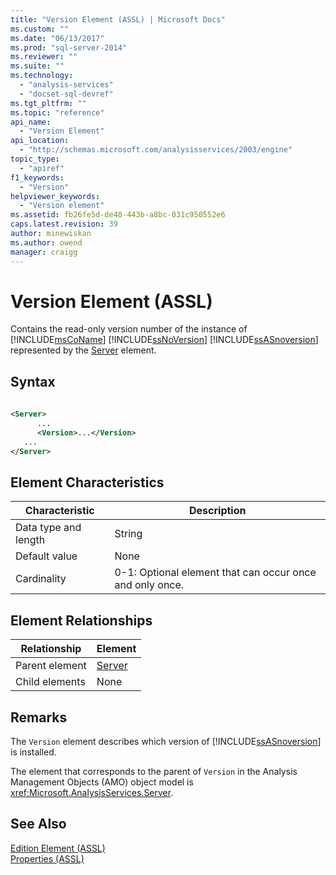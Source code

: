 ```yaml
---
title: "Version Element (ASSL) | Microsoft Docs"
ms.custom: ""
ms.date: "06/13/2017"
ms.prod: "sql-server-2014"
ms.reviewer: ""
ms.suite: ""
ms.technology: 
  - "analysis-services"
  - "docset-sql-devref"
ms.tgt_pltfrm: ""
ms.topic: "reference"
api_name: 
  - "Version Element"
api_location: 
  - "http://schemas.microsoft.com/analysisservices/2003/engine"
topic_type: 
  - "apiref"
f1_keywords: 
  - "Version"
helpviewer_keywords: 
  - "Version element"
ms.assetid: fb26fe5d-de40-443b-a8bc-031c950552e6
caps.latest.revision: 39
author: minewiskan
ms.author: owend
manager: craigg
---
```

# Version Element (ASSL)
  Contains the read-only version number of the instance of [!INCLUDE[msCoName](../../../includes/msconame-md.md)] [!INCLUDE[ssNoVersion](../../../includes/ssnoversion-md.md)] [!INCLUDE[ssASnoversion](../../../includes/ssasnoversion-md.md)] represented by the [Server](../objects/server-element-assl.md) element.  
  
## Syntax  
  
```xml  
  
<Server>  
      ...  
      <Version>...</Version>  
   ...  
</Server>  
```  
  
## Element Characteristics  
  
|Characteristic|Description|  
|--------------------|-----------------|  
|Data type and length|String|  
|Default value|None|  
|Cardinality|0-1: Optional element that can occur once and only once.|  
  
## Element Relationships  
  
|Relationship|Element|  
|------------------|-------------|  
|Parent element|[Server](../objects/server-element-assl.md)|  
|Child elements|None|  
  
## Remarks  
 The `Version` element describes which version of [!INCLUDE[ssASnoversion](../../../includes/ssasnoversion-md.md)] is installed.  
  
 The element that corresponds to the parent of `Version` in the Analysis Management Objects (AMO) object model is <xref:Microsoft.AnalysisServices.Server>.  
  
## See Also  
 [Edition Element &#40;ASSL&#41;](edition-element-assl.md)   
 [Properties &#40;ASSL&#41;](properties-assl.md)  
  
  

